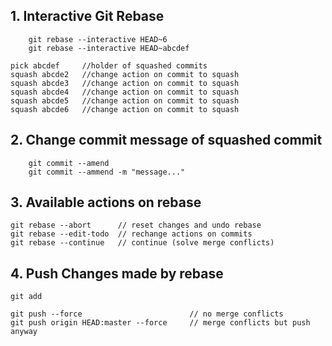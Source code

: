 
## 1. Interactive Git Rebase

		git rebase --interactive HEAD~6
		git rebase --interactive HEAD~abcdef

	pick abcdef		//holder of squashed commits 
	squash abcde2	//change action on commit to squash
	squash abcde3	//change action on commit to squash
	squash abcde4	//change action on commit to squash
	squash abcde5	//change action on commit to squash
	squash abcde6	//change action on commit to squash

## 2. Change commit message of squashed commit 

		git commit --amend
	  	git commit --ammend -m "message..."

## 3. Available actions on rebase

	git rebase --abort 		// reset changes and undo rebase
	git rebase --edit-todo	// rechange actions on commits
	git rebase --continue   // continue (solve merge conflicts)

## 4. Push Changes made by rebase

	git add

	git push --force 						// no merge conflicts
    git push origin HEAD:master --force 	// merge conflicts but push anyway 